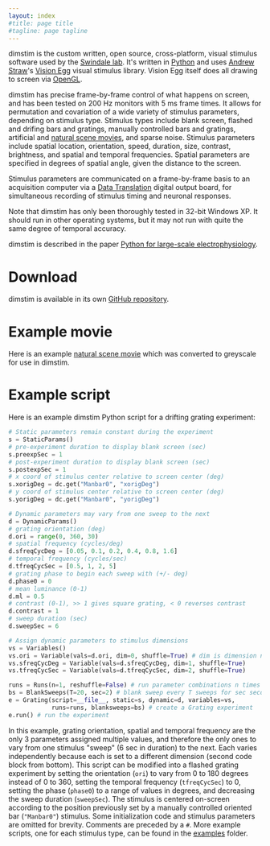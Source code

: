 ```yaml
---
layout: index
#title: page title
#tagline: page tagline
---
```


dimstim is the custom written, open source, cross-platform, visual stimulus software used by
the [Swindale lab](http://swindale.ecc.ubc.ca). It's written in [Python](http://python.org)
and uses [Andrew Straw](https://github.com/astraw)'s [Vision Egg](http://visionegg.org) visual
stimulus library. Vision Egg itself does all drawing to screen via
[OpenGL](http://opengl.org|OpenGL).

dimstim has precise frame-by-frame control of what happens on screen, and has been tested on
200 Hz monitors with 5 ms frame times. It allows for permutation and covariation of a wide
variety of stimulus parameters, depending on stimulus type. Stimulus types include blank
screen, flashed and drifing bars and gratings, manually controlled bars and gratings,
artificial and [natural scene movies](http://swindale.ecc.ubc.ca/movies), and sparse noise.
Stimulus parameters include spatial location, orientation, speed, duration, size, contrast,
brightness, and spatial and temporal frequencies. Spatial parameters are specified in degrees
of spatial angle, given the distance to the screen.

Stimulus parameters are communicated on a frame-by-frame basis to an acquisition computer via
a [Data Translation](http://datatranslation.com) digital output board, for simultaneous
recording of stimulus timing and neuronal responses.

Note that dimstim has only been thoroughly tested in 32-bit Windows XP. It should run in other
operating systems, but it may not run with quite the same degree of temporal accuracy.

dimstim is described in the paper [Python for large-scale
electrophysiology](http://www.frontiersin.org/Neuroinformatics/10.3389/neuro.11.009.2008/abstract).

Download
========

dimstim is available in its own [GitHub repository](https://github.com/dimstim/dimstim).

Example movie
=============

Here is an example [natural scene movie](http://swindale.ecc.ubc.ca/movies) which was
converted to greyscale for use in dimstim.

Example script
==============

Here is an example dimstim Python script for a drifting grating experiment:

```python
# Static parameters remain constant during the experiment
s = StaticParams()
# pre-experiment duration to display blank screen (sec)
s.preexpSec = 1
# post-experiment duration to display blank screen (sec)
s.postexpSec = 1
# x coord of stimulus center relative to screen center (deg)
s.xorigDeg = dc.get("Manbar0", "xorigDeg")
# y coord of stimulus center relative to screen center (deg)
s.yorigDeg = dc.get("Manbar0", "yorigDeg")

# Dynamic parameters may vary from one sweep to the next
d = DynamicParams()
# grating orientation (deg)
d.ori = range(0, 360, 30)
# spatial frequency (cycles/deg)
d.sfreqCycDeg = [0.05, 0.1, 0.2, 0.4, 0.8, 1.6]
# temporal frequency (cycles/sec)
d.tfreqCycSec = [0.5, 1, 2, 5]
# grating phase to begin each sweep with (+/- deg)
d.phase0 = 0
# mean luminance (0-1)
d.ml = 0.5
# contrast (0-1), >> 1 gives square grating, < 0 reverses contrast
d.contrast = 1
# sweep duration (sec)
d.sweepSec = 6

# Assign dynamic parameters to stimulus dimensions
vs = Variables()
vs.ori = Variable(vals=d.ori, dim=0, shuffle=True) # dim is dimension number
vs.sfreqCycDeg = Variable(vals=d.sfreqCycDeg, dim=1, shuffle=True)
vs.tfreqCycSec = Variable(vals=d.tfreqCycSec, dim=2, shuffle=True)

runs = Runs(n=1, reshuffle=False) # run parameter combinations n times
bs = BlankSweeps(T=20, sec=2) # blank sweep every T sweeps for sec seconds
e = Grating(script=__file__, static=s, dynamic=d, variables=vs,
            runs=runs, blanksweeps=bs) # create a Grating experiment
e.run() # run the experiment
```

In this example, grating orientation, spatial and temporal frequency are the only 3 parameters
assigned multiple values, and therefore the only ones to vary from one stimulus "sweep" (6 sec
in duration) to the next. Each varies independently because each is set to a different
dimension (second code block from bottom). This script can be modified into a flashed grating
experiment by setting the orientation (`ori`) to vary from 0 to 180 degrees instead of 0 to
360, setting the temporal frequency (`tfreqCycSec`) to 0, setting the phase (`phase0`) to a
range of values in degrees, and decreasing the sweep duration (`sweepSec`). The stimulus is
centered on-screen according to the position previously set by a manually controlled oriented
bar (`"Manbar0"`) stimulus. Some initialization code and stimulus parameters are omitted for
brevity. Comments are preceded by a `#`. More example scripts, one for each stimulus type, can
be found in the [examples](https://github.com/dimstim/dimstim/tree/master/examples) folder.
